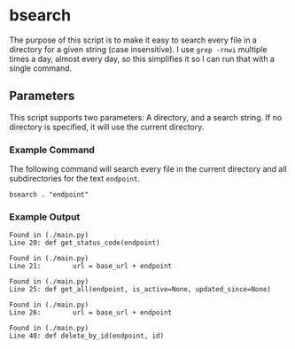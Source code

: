 # bsearch
The purpose of this script is to make it easy to search every file in a directory for a given string (case insensitive). I use `grep -rnwi` multiple times a day, almost every day, so this simplifies it so I can run that with a single command.

## Parameters
This script supports two parameters: A directory, and a search string. If no directory is specified, it will use the current directory.

### Example Command
The following command will search every file in the current directory and all subdirectories for the text `endpoint`.
```
bsearch . "endpoint"
```

### Example Output
```
Found in (./main.py)
Line 20: def get_status_code(endpoint)

Found in (./main.py)
Line 21:        url = base_url + endpoint

Found in (./main.py)
Line 25: def get_all(endpoint, is_active=None, updated_since=None)

Found in (./main.py)
Line 26:        url = base_url + endpoint

Found in (./main.py)
Line 40: def delete_by_id(endpoint, id)

```
